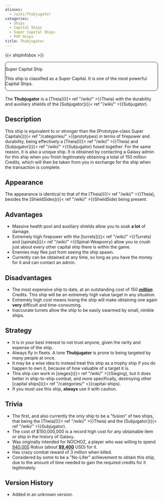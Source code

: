 ```yaml
---
aliases:
  - /wiki/Thubjugator
categories:
  - Ships
  - Capital Ships
  - Super Capital Ships
  - PVP Ships
title: Thubjugator
---
```


{{< shipInfobox >}}

<div class="TemplateRevision" style="margin-bottom: 18px; border: 1px solid #171818; border-radius: 10px">
<div class="container" style="display: block; border-color: #3FFF00; border-radius: 10px">

Super Capital Ship

This ship is classified as a Super Capital. It is one of the most powerful Capital Ships.

</div>
</div>

The **Thubjugator** is a [Theia]({{< ref "/wiki/" >}}Theia) with the durability and auxiliary shields of the [Subjugator]({{< ref "/wiki/" >}}Subjugator).

## Description

This ship is equivalent to or stronger than the [Prototype-class Super Capitals]({{< ref "/categories/" >}}prototypes) in terms of firepower and durability, being effectively a [Theia]({{< ref "/wiki/" >}}Theia) and [Subjugator]({{< ref "/wiki/" >}}Subjugator) fused together. For the same reason, it is also a unique ship. It is obtained by contacting a Galaxy admin for this ship when you finish legitimately obtaining a total of 150 million Credits, which will then be taken from you in exchange for the ship when the transaction is complete.

## Appearance

The appearance is identical to that of the [Theia]({{< ref "/wiki/" >}}Theia), besides the [ShieldSides]({{< ref "/wiki/" >}}ShieldSide) being present.

## Advantages

- Massive health pool and auxiliary shields allow you to soak **a lot** of damage.
- Extremely high firepower with the [turrets]({{< ref "/wiki/" >}}Turrets) and [spinals]({{< ref "/wiki/" >}}Spinal-Weaponry) allow you to crush just about every other capital ship there is within the game.
- Enemies may flee just from seeing the ship spawn.
- Currently can be obtained at any time, so long as you have the money for it and can contact an admin.

## Disadvantages

- The most expensive ship to date, at an outstanding cost of 150 <u>**_million_**</u> Credits. This ship will be an extremely high value target in any situation.
- Extremely high cost means losing the ship will make obtaining one again **very** difficult and time-consuming.
- Inaccurate turrets allow the ship to be easily swarmed by small, nimble ships.

## Strategy

- It is in your best interest to not trust anyone, given the rarity and expense of the ship.
- Always fly in fleets. A lone **Thubjugator** is prone to being targeted by many people at once.
- It may be a wise idea to instead treat this ship as a trophy ship if you do happen to own it, because of how valuable of a target it is.
- This ship can work in [sieges]({{< ref "/wiki/" >}}Sieging), but it does better in ship-to-ship combat; and more specifically, destroying other [capital ships]({{< ref "/categories/" >}}capital-ships).
- If you must use this ship, **always** use it with caution.

## Trivia

- The first, and also currently the only ship to be a "fusion" of two ships, that being the [Theia]({{< ref "/wiki/" >}}Theia) and the [Subjugator]({{< ref "/wiki/" >}}Subjugator).
- The cost of $150,000,000 is a record high cost for any obtainable item or ship in the history of Galaxy.
- Was originally intended for NOCHOZ, a player who was willing to spend <u>940,000</u> Robux (about **<u>$9,400</u>** USD) for it.
- Has crazy combat reward of 3 million when killed.
- Considered by some to be a "No-Lifer" achievement to obtain this ship, due to the amount of time needed to gain the required credits for it legitimately.

## Version History

- Added in an unknown version.

